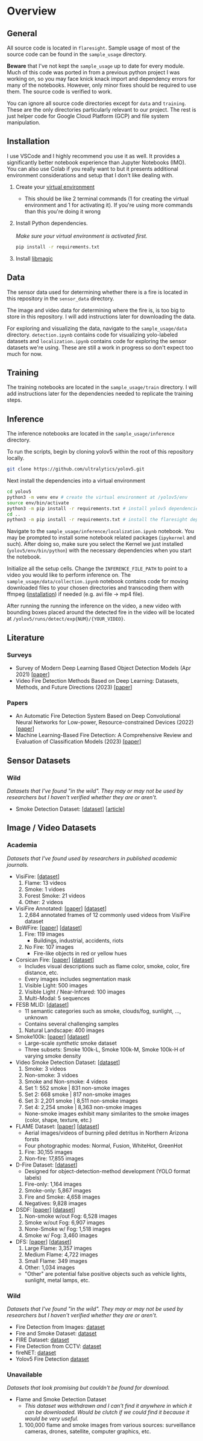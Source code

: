 # Overview
## General

All source code is located in `flaresight`. Sample usage of most of the source code can be found in the `sample_usage` directory. 

**Beware** that I've not kept the `sample_usage` up to date for every module. Much of this code was ported in from a previous python project I was working on, so you may face knick knack import and dependency errors for many of the notebooks. However, only minor fixes should be required to use them. The source code is verified to work.

You can ignore all source code directories except for `data` and `training`. These are the only directories particularly relevant to our project. The rest is just helper code for Google Cloud Platform (GCP) and file system manipulation.

## Installation

I use VSCode and I highly recommend you use it as well. It provides a significantly better notebook experience than Jupyter Notebooks (IMO). You can also use Colab if you really want to but it presents additional environment considerations and setup that I don't like dealing with.

1. Create your [virtual environment](https://packaging.python.org/en/latest/guides/installing-using-pip-and-virtual-environments/#create-and-use-virtual-environments)
    - This should be like 2 terminal commands (1 for creating the virtual environment and 1 for activating it). If you're using more commands than this you're doing it wrong

1. Install Python dependencies. <br></br> *Make sure your virtual environment is activated first.*
    ```bash {{ language: 'python' }}
    pip install -r requirements.txt
    ```

1. Install [libmagic](https://github.com/ahupp/python-magic?tab=readme-ov-file#debianubuntu)

## Data

The sensor data used for determining whether there is a fire is located in this repository in the `sensor_data` directory.

The image and video data for determining where the fire is, is too big to store in this repository. I will add instructions later for downloading the data.

For exploring and visualizing the data, navigate to the `sample_usage/data` directory. `detection.ipynb` contains code for visualizing yolo-labeled datasets and `localization.ipynb` contains code for exploring the sensor datasets we're using. These are still a work in progress so don't expect too much for now.

## Training

The training notebooks are located in the `sample_usage/train` directory. I will add instructions later for the dependencies needed to replicate the training steps.

## Inference

The inference notebooks are located in the `sample_usage/inference` directory.

To run the scripts, begin by cloning yolov5 within the root of this repository locally.

```sh
git clone https://github.com/ultralytics/yolov5.git 
```

Next install the dependencies into a virtual environment

```sh
cd yolov5
python3 -m venv env # create the virtual environment at /yolov5/env
source env/bin/activate
python3 -m pip install -r requirements.txt # install yolov5 dependencies 
cd ..
python3 -m pip install -r requirements.txt # install the flaresight dependencies
```

Navigate to the `sample_usage/inference/localization.ipynb` notebook. You may be prompted to install
some notebook related packages (`ipykernel` and such). After doing so, make sure you select the Kernel we just installed (`yolov5/env/bin/python`) with the necessary dependencies when you start the notebook.

Initialize all the setup cells. Change the `INFERENCE_FILE_PATH` to point to a video you
would like to perform inference on. The `sample_usage/data/collection.ipynb` notebook contains
code for moving downloaded files to your chosen directories and transcoding them with ffmpeg ([installation](https://github.com/kkroening/ffmpeg-python/tree/master?tab=readme-ov-file#installing-ffmpeg)) 
if needed (e.g. avi file -> mp4 file).

After running the running the inference on the video, a new video with bounding boxes placed
around the detected fire in the video will be located at `/yolov5/runs/detect/exp{NUM}/{YOUR_VIDEO}`.


## Literature
### Surveys
- Survey of Modern Deep Learning Based Object Detection Models (Apr 2021) [[paper](https://www.sciencedirect.com/science/article/abs/pii/S1051200422001312?fr=RR-2&ref=pdf_download&rr=8712ed373c681454)]
- Video Fire Detection Methods Based on Deep Learning: Datasets, Methods, and Future Directions (2023) [[paper](https://www.mdpi.com/2571-6255/6/8/315)]
### Papers
- An Automatic Fire Detection System Based on Deep Convolutional Neural Networks for Low-power, Resource-constrained Devices (2022) [[paper](https://link.springer.com/article/10.1007/s00521-022-07467-z)]
- Machine Learning-Based Fire Detection: A Comprehensive Review and Evaluation of Classification Models (2023) [[paper]](https://joiv.org/index.php/joiv/article/view/2332)

## Sensor Datasets
### Wild
*Datasets that I've found "in the wild". They may or may not be used by researchers but I haven't verified whether they are or aren't.*
- Smoke Detection Dataset: [[dataset](https://www.kaggle.com/datasets/deepcontractor/smoke-detection-dataset?resource=download)] [[article](https://www.hackster.io/stefanblattmann/real-time-smoke-detection-with-ai-based-sensor-fusion-1086e6)]


## Image / Video Datasets
### Academia
*Datasets that I've found used by researchers in published academic journals.*
- VisiFire: [[dataset](http://signal.ee.bilkent.edu.tr/VisiFire/Demo/SampleClips.html)]
    1. Flame: 13 videos
    1. Smoke: 1 vidoes
    1. Forest Smoke: 21 videos
    1. Other: 2 videos
- VisiFire Annotated: [[paper](https://www.sciencedirect.com/science/article/pii/S2352340922001378)] [[dataset](https://zenodo.org/records/5893854)]
    1. 2,684 annotated frames of 12 commonly used videos from VisiFire dataset
- BoWFire: [[paper](https://arxiv.org/abs/1506.03495)] [[dataset](https://bitbucket.org/gbdi/bowfire-dataset/src/master/)]
    1. Fire: 119 images
        - Buildings, industrial, accidents, riots
    2. No Fire: 107 images
        - Fire-like objects in red or yellow hues
- Corsican Fire: [[paper](https://www.sciencedirect.com/science/article/pii/S0379711217302114)] [[dataset](https://cfdb.univ-corse.fr/donnees_images_page_134_menu,2.htm)]
    - Includes visual descriptions such as flame color, smoke, color, fire distance, etc.
    - Every images includes segmentation mask
    1. Visible Light: 500 images
    1. Visible Light / Near-Infrared: 100 images
    1. Multi-Modal: 5 sequences
- FESB MLID: [[dataset](http://wildfire.fesb.hr/index.php?option=com_content&view=article&id=66%20&Itemid=76)]
    - 11 semantic categories such as smoke, clouds/fog, sunlight, ..., unknown
    - Contains several challenging samples
    1. Natural Landscape: 400 images
- Smoke100k: [[paper](https://ieeexplore-ieee-org.ezproxy.lib.utexas.edu/document/9015309)] [[dataset](https://bigmms.github.io/cheng_gcce19_smoke100k/)]
    - Large-scale *synthetic* smoke dataset
    - Three subsets: Smoke 100k-L, Smoke 100k-M, Smoke 100k-H of varying smoke density
- Video Smoke Detection Dataset: [[dataset](http://staff.ustc.edu.cn/~yfn/vsd.html)]
    1. Smoke: 3 videos
    1. Non-smoke: 3 vidoes
    1. Smoke and Non-smoke: 4 videos
    1. Set 1: 552 smoke | 831 non-smoke images
    1. Set 2: 668 smoke | 817 non-smoke images
    1. Set 3: 2,201 smoke | 8,511 non-smoke images
    1. Set 4: 2,254 smoke | 8,363 non-smoke images
    - None-smoke images exhibit many similarites to the smoke images (color, shape, texture, etc.)
- FLAME Dataset: [[paper](https://www.sciencedirect.com/science/article/pii/S1389128621001201)] [[dataset](https://github.com/AlirezaShamsoshoara/Fire-Detection-UAV-Aerial-Image-Classification-Segmentation-UnmannedAerialVehicle)]
    - Aerial images/videos of burning piled detritus in Northern Arizona forsts
    - Four photographic modes: Normal, Fusion, WhiteHot, GreenHot
    1. Fire: 30,155 images
    1. Non-fire: 17,855 images
- D-Fire Dataset: [[dataset](https://github.com/gaiasd/DFireDataset)]
    - Designed for object-detection-method development (YOLO format labels)
    1. Fire-only: 1,164 images
    1. Smoke-only: 5,867 images
    1. Fire and Smoke: 4,658 images
    1. Negatives: 9,828 images
- DSDF: [[paper](https://www.sciencedirect.com/science/article/pii/S1051200422000719)] [[dataset](https://drive.google.com/file/d/1PuNZ5dfzsdVnn-tnohbhmvvriXSb7LWF/view)]
    1. Non-smoke w/out Fog: 6,528 images
    1. Smoke w/out Fog: 6,907 images
    1. None-Smoke w/ Fog: 1,518 images
    1. Smoke w/ Fog: 3,460 images
- DFS: [[paper](https://link.springer.com/article/10.1007/s11042-022-13580-x)] [[dataset](https://github.com/siyuanwu/DFS-FIRE-SMOKE-Dataset)]
    1. Large Flame: 3,357 images
    1. Medium Flame: 4,722 images
    1. Small Flame: 349 images
    1. Other: 1,034 images
    - "Other" are potential false positive objects such as vehicle lights, sunlight, metal lamps, etc.

### Wild
*Datasets that I've found "in the wild". They may or may not be used by researchers but I haven't verified whether they are or aren't.*
- Fire Detection from Images: [dataset](https://github.com/robmarkcole/fire-detection-from-images)
- Fire and Smoke Dataset: [dataset](https://www.kaggle.com/datasets/dataclusterlabs/fire-and-smoke-dataset?resource=download)
- FIRE Dataset: [dataset](https://www.kaggle.com/datasets/phylake1337/fire-dataset)
- Fire Detection from CCTV: [dataset](https://www.kaggle.com/datasets/ritupande/fire-detection-from-cctv)
- fireNET: [dataset](https://github.com/OlafenwaMoses/FireNET?tab=readme-ov-file)
- Yolov5 Fire Detection [dataset](https://github.com/spacewalk01/yolov5-fire-detection)

### Unavailable
*Datasets that look promising but couldn't be found for download.*
- Flame and Smoke Detection Dataset
    - *This dataset was withdrawn and I can't find it anywhere in which it can be downloaded. Would be clutch if we could find it because it would be very useful.*
    1. 100,000 flame and smoke images from various sources: surveillance cameras, drones, satellite, computer graphics, etc.
